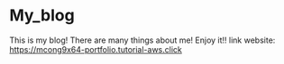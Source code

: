 # My_blog
This is my blog! There are many things about me! Enjoy it!!
link website: https://mcong9x64-portfolio.tutorial-aws.click
